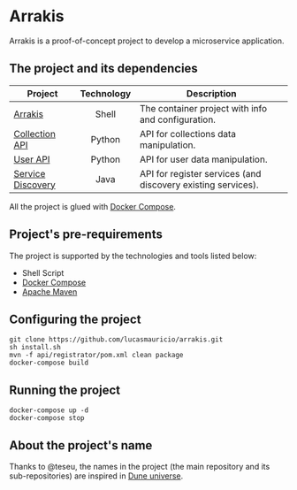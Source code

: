 # Arrakis

Arrakis is a proof-of-concept project to develop a microservice application.

## The project and its dependencies

| Project | Technology | Description |
| --- | :---: | --- |
[Arrakis](https://github.com/lucasmauricio/arrakis) | Shell | The container project with info and configuration.
[Collection API](https://github.com/lucasmauricio/wallach-ix) | Python | API for collections data manipulation.
[User API](https://github.com/lucasmauricio/balut) | Python | API for user data manipulation.
[Service Discovery](https://github.com/lucasmauricio/service-discovery) | Java | API for register services (and discovery existing services).

All the project is glued with [Docker Compose](https://docs.docker.com/compose/).

## Project's pre-requirements

The project is supported by the technologies and tools listed below:

* Shell Script
* [Docker Compose](https://docs.docker.com/compose/)
* [Apache Maven](https://maven.apache.org/)

## Configuring the project

```shell
git clone https://github.com/lucasmauricio/arrakis.git
sh install.sh
mvn -f api/registrator/pom.xml clean package
docker-compose build
```

## Running the project

```shell
docker-compose up -d
docker-compose stop
```


## About the project's name

Thanks to @teseu, the names in the project (the main repository and its sub-repositories) are inspired in [Dune universe](https://en.wikipedia.org/wiki/Dune_(franchise)).
